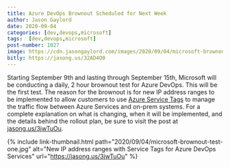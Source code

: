```yaml
---
title: Azure DevOps Brownout Scheduled for Next Week
author: Jason Gaylord
date: 2020-09-04
categories: [dev,devops,microsoft]
tags:  [dev,devops,microsoft]
post-number: 1027
image: https://cdn.jasongaylord.com/images/2020/09/04/microsoft-brownout-test-one.jpg
bitly: https://jasong.us/32AD4O0
---
```


Starting September 9th and lasting through September 15th, Microsoft will be conducting a daily, 2 hour brownout test for Azure DevOps. This will be the first test. The reason for the brownout is for new IP address ranges to be implemented to allow customers to use [Azure Service Tags](https://jasong.us/2EQa5Oy) to manage the traffic flow between Azure Services and on-prem systems. For a complete explanation on what is changing, when it will be implemented, and the details behind the rollout plan, be sure to visit the post at [jasong.us/3jwTuOu](https://jasong.us/3jwTuOu).

{% include link-thumbnail.html path="2020/09/04/microsoft-brownout-test-one.jpg" alt="New IP address ranges with Service Tags for Azure DevOps Services" url="https://jasong.us/3jwTuOu" %}